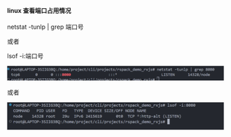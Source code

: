 #### linux  查看端口占用情况 


netstat -tunlp | grep 端口号

或者

lsof -i:端口号

![alt text](images/image.png)

或者

![alt text](images/image-1.png)


